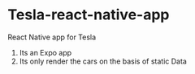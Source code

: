 # Tesla-react-native-app

React Native app for Tesla

1. Its an Expo app
2. Its only render the cars on the basis of static Data
